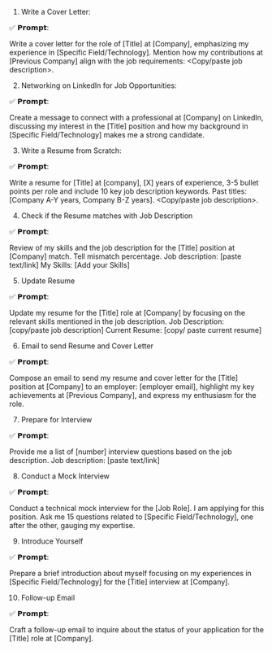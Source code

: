 
1. Write a Cover Letter:

✅ 𝗣𝗿𝗼𝗺𝗽𝘁:

Write a cover letter for the role of [Title] at [Company], emphasizing my experience in [Specific Field/Technology]. Mention how my contributions at [Previous Company] align with the job requirements: <Copy/paste job description>.

2. Networking on LinkedIn for Job Opportunities:

✅ 𝗣𝗿𝗼𝗺𝗽𝘁:

Create a message to connect with a professional at [Company] on LinkedIn, discussing my interest in the [Title] position and how my background in [Specific Field/Technology] makes me a strong candidate.

3. Write a Resume from Scratch:

✅ 𝗣𝗿𝗼𝗺𝗽𝘁:

Write a resume for [Title] at [company], [X] years of experience, 3-5 bullet points per role and include 10 key job description keywords. Past titles: [Company A-Y years, Company B-Z years].
<Copy/paste job description>.

4. Check if the Resume matches with Job Description

✅ 𝗣𝗿𝗼𝗺𝗽𝘁:

Review of my skills and the job description for the [Title] position at [Company] match. Tell mismatch percentage.
Job description: [paste text/link]
My Skills: [Add your Skills]

5. Update Resume

✅ 𝗣𝗿𝗼𝗺𝗽𝘁:

Update my resume for the [Title] role at [Company] by focusing on the relevant skills mentioned in the job description.
Job Description: [copy/paste job description]
Current Resume: [copy/ paste current resume]

6. Email to send Resume and Cover Letter

✅ 𝗣𝗿𝗼𝗺𝗽𝘁:

Compose an email to send my resume and cover letter for the [Title] position at [Company] to an employer: [employer email], highlight my key achievements at [Previous Company], and express my enthusiasm for the role.

7. Prepare for Interview

✅ 𝗣𝗿𝗼𝗺𝗽𝘁:

Provide me a list of [number] interview questions based on the job description. Job description: [paste text/link]

8. Conduct a Mock Interview

✅ 𝗣𝗿𝗼𝗺𝗽𝘁:

Conduct a technical mock interview for the [Job Role]. I am applying for this position. Ask me 15 questions related to [Specific Field/Technology], one after the other, gauging my expertise.

9. Introduce Yourself

✅ 𝗣𝗿𝗼𝗺𝗽𝘁:

Prepare a brief introduction about myself focusing on my experiences in [Specific Field/Technology] for the [Title] interview at [Company].

10. Follow-up Email

✅ 𝗣𝗿𝗼𝗺𝗽𝘁:

Craft a follow-up email to inquire about the status of your application for the [Title] role at [Company].
